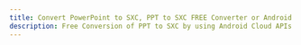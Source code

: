 ---title: Convert PowerPoint to SXC, PPT to SXC FREE Converter or Android SDKdescription: Free Conversion of PPT to SXC by using Android Cloud APIs & SDKs. Also Create, Edit & Render Microsoft Word & OpenOffice documents in the Cloud.---